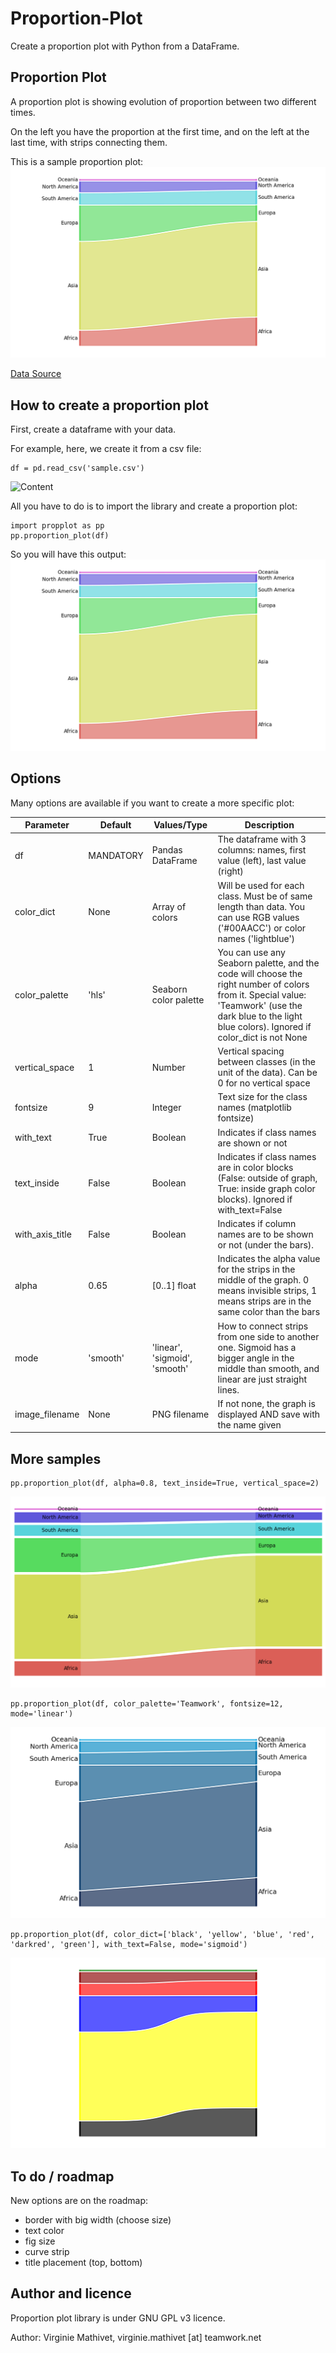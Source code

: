 # Proportion-Plot

Create a proportion plot with Python from a DataFrame.

## Proportion Plot

A proportion plot is showing evolution of proportion between two different times. 

On the left you have the proportion at the first time, and on the left at the last time, with strips connecting them.

This is a sample proportion plot:
!['Sample proportion plot'](sample.png)

[Data Source](https://www.ksh.hu/interaktiv/grafikonok/vilag_nepessege_en.html)

## How to create a proportion plot

First, create a dataframe with your data. 

For example, here, we create it from a csv file:

    df = pd.read_csv('sample.csv')

![Content]('sampledata.png')

All you have to do is to import the library and create a proportion plot:

    import propplot as pp
    pp.proportion_plot(df)

So you will have this output:
!['Sample proportion plot'](sample.png)

## Options

Many options are available if you want to create a more specific plot:

| Parameter | Default | Values/Type | Description |
| ----------- | ----------- | ----------- | ----------- |
| df | MANDATORY | Pandas DataFrame | The dataframe with 3 columns: names, first value (left), last value (right) |
| color_dict | None | Array of colors | Will be used for each class. Must be of same length than data. You can use RGB values ('#00AACC') or color names ('lightblue') |
| color_palette | 'hls' | Seaborn color palette | You can use any Seaborn palette, and the code will choose the right number of colors from it. Special value: 'Teamwork' (use the dark blue to the light blue colors). Ignored if color_dict is not None |
| vertical_space | 1 | Number | Vertical spacing between classes (in the unit of the data). Can be 0 for no vertical space |
| fontsize | 9 | Integer | Text size for the class names (matplotlib fontsize) |
| with_text | True | Boolean | Indicates if class names are shown or not |
| text_inside | False | Boolean | Indicates if class names are in color blocks (False: outside of graph, True: inside graph color blocks). Ignored if with_text=False |
| with_axis_title | False | Boolean | Indicates if column names are to be shown or not (under the bars). |
| alpha | 0.65 | [0..1] float | Indicates the alpha value for the strips in the middle of the graph. 0 means invisible strips, 1 means strips are in the same color than the bars |
| mode | 'smooth' | 'linear', 'sigmoid', 'smooth' | How to connect strips from one side to another one. Sigmoid has a bigger angle in the middle than smooth, and linear are just straight lines. |
| image_filename | None | PNG filename | If not none, the graph is displayed AND save with the name given |

## More samples

    pp.proportion_plot(df, alpha=0.8, text_inside=True, vertical_space=2)
    
!['Text inside color blocks, with more vertical space'](sample1.png)

    pp.proportion_plot(df, color_palette='Teamwork', fontsize=12, mode='linear')
    
!['Special TeamWork color palette, bigger text, linear connections'](sample2.png)

    pp.proportion_plot(df, color_dict=['black', 'yellow', 'blue', 'red', 'darkred', 'green'], with_text=False, mode='sigmoid')

!['Olympics colors, without text and sigmoid connections'](sample3.png)

## To do / roadmap

New options are on the roadmap:
* border with big width (choose size)
* text color
* fig size
* curve strip
* title placement (top, bottom)

## Author and licence

Proportion plot library is under GNU GPL v3 licence.

Author: Virginie Mathivet, virginie.mathivet [at] teamwork.net